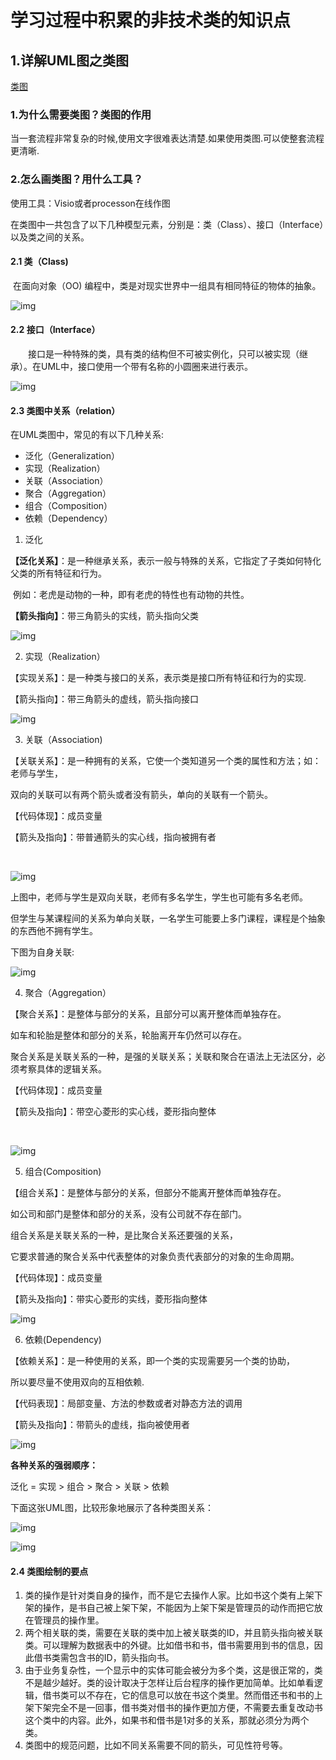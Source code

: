 # 学习过程中积累的非技术类的知识点

## 1.详解UML图之类图

[类图](http://www.uml.org.cn/oobject/201610282.asp)

### 1.为什么需要类图？类图的作用

当一套流程非常复杂的时候,使用文字很难表达清楚.如果使用类图.可以使整套流程更清晰.

### 2.怎么画类图？用什么工具？

使用工具：Visio或者processon在线作图

在类图中一共包含了以下几种模型元素，分别是：类（Class）、接口（Interface）以及类之间的关系。

#### 2.1 类（Class)

​		在面向对象（OO) 编程中，类是对现实世界中一组具有相同特征的物体的抽象。

![img](./picture/no_tec/class.jpg)

#### 2.2 接口（Interface）

 　　接口是一种特殊的类，具有类的结构但不可被实例化，只可以被实现（继承）。在UML中，接口使用一个带有名称的小圆圈来进行表示。

![img](./picture/no_tec/interface.jpg)

#### 2.3 类图中关系（relation）

在UML类图中，常见的有以下几种关系: 

* 泛化（Generalization）
* 实现（Realization）
* 关联（Association）
* 聚合（Aggregation）
* 组合（Composition）
* 依赖（Dependency）

1. 泛化

**【泛化关系】**：是一种继承关系，表示一般与特殊的关系，它指定了子类如何特化父类的所有特征和行为。

​                          例如：老虎是动物的一种，即有老虎的特性也有动物的共性。

**【箭头指向】**：带三角箭头的实线，箭头指向父类

![img](./picture/no_tec/Generalization.jpg)

2. 实现（Realization）

【实现关系】：是一种类与接口的关系，表示类是接口所有特征和行为的实现.

【箭头指向】：带三角箭头的虚线，箭头指向接口

 

![img](./picture/no_tec/Realization.jpg)

3. 关联（Association)

【关联关系】：是一种拥有的关系，它使一个类知道另一个类的属性和方法；如：老师与学生，

双向的关联可以有两个箭头或者没有箭头，单向的关联有一个箭头。

【代码体现】：成员变量

【箭头及指向】：带普通箭头的实心线，指向被拥有者

​                          

![img](./picture/no_tec/Association.jpg)

​                          上图中，老师与学生是双向关联，老师有多名学生，学生也可能有多名老师。

​                          但学生与某课程间的关系为单向关联，一名学生可能要上多门课程，课程是个抽象的东西他不拥有学生。

 下图为自身关联:

![img](./picture/no_tec/Association_self.jpg)

4. 聚合（Aggregation）

【聚合关系】：是整体与部分的关系，且部分可以离开整体而单独存在。

如车和轮胎是整体和部分的关系，轮胎离开车仍然可以存在。

聚合关系是关联关系的一种，是强的关联关系；关联和聚合在语法上无法区分，必须考察具体的逻辑关系。

【代码体现】：成员变量

【箭头及指向】：带空心菱形的实心线，菱形指向整体

​                          

![img](./picture/no_tec/Aggregation.png)

5. 组合(Composition)

【组合关系】：是整体与部分的关系，但部分不能离开整体而单独存在。

如公司和部门是整体和部分的关系，没有公司就不存在部门。

组合关系是关联关系的一种，是比聚合关系还要强的关系，

它要求普通的聚合关系中代表整体的对象负责代表部分的对象的生命周期。

【代码体现】：成员变量

【箭头及指向】：带实心菱形的实线，菱形指向整体

![img](./picture/no_tec/Composition.jpg)

6. 依赖(Dependency)

【依赖关系】：是一种使用的关系，即一个类的实现需要另一个类的协助，

所以要尽量不使用双向的互相依赖.

【代码表现】：局部变量、方法的参数或者对静态方法的调用

【箭头及指向】：带箭头的虚线，指向被使用者

![img](./picture/no_tec/Dependency.jpg)

**各种关系的强弱顺序：**

泛化 = 实现 > 组合 > 聚合 > 关联 > 依赖

下面这张UML图，比较形象地展示了各种类图关系：

![img](./picture/no_tec/UML_example.jpg)

![img](./picture/no_tec/UML_example1.jpg)

#### 2.4 类图绘制的要点

1. 类的操作是针对类自身的操作，而不是它去操作人家。比如书这个类有上架下架的操作，是书自己被上架下架，不能因为上架下架是管理员的动作而把它放在管理员的操作里。
2. 两个相关联的类，需要在关联的类中加上被关联类的ID，并且箭头指向被关联类。可以理解为数据表中的外键。比如借书和书，借书需要用到书的信息，因此借书类需包含书的ID，箭头指向书。
3. 由于业务复杂性，一个显示中的实体可能会被分为多个类，这是很正常的，类不是越少越好。类的设计取决于怎样让后台程序的操作更加简单。比如单看逻辑，借书类可以不存在，它的信息可以放在书这个类里。然而借还书和书的上架下架完全不是一回事，借书类对借书的操作更加方便，不需要去重复改动书这个类中的内容。此外，如果书和借书是1对多的关系，那就必须分为两个类。
4. 类图中的规范问题，比如不同关系需要不同的箭头，可见性符号等。